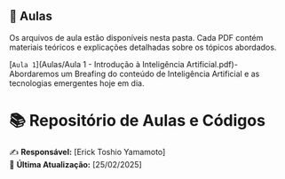 ## 📘 Aulas
Os arquivos de aula estão disponíveis nesta pasta. Cada PDF contém materiais teóricos e explicações detalhadas sobre os tópicos abordados.

[`Aula 1`](Aulas/Aula 1 - Introdução à Inteligência Artificial.pdf)- Abordaremos um Breafing do conteúdo de Inteligência Artificial e as tecnologias emergentes hoje em dia.
# 📚 Repositório de Aulas e Códigos

✍️ **Responsável:** [Erick Toshio Yamamoto]  
📅 **Última Atualização:** [25/02/2025]

